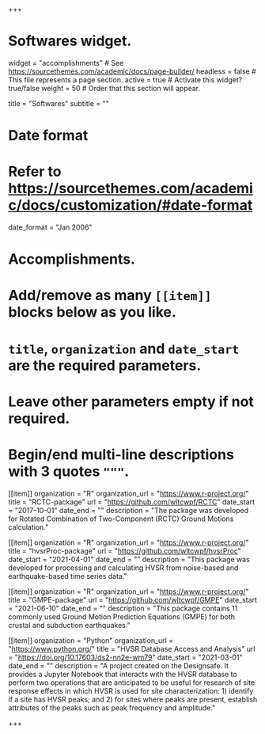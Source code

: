 +++
# Softwares widget.
widget = "accomplishments"  # See https://sourcethemes.com/academic/docs/page-builder/
headless = false  # This file represents a page section.
active = true  # Activate this widget? true/false
weight = 50  # Order that this section will appear.

title = "Softwares"
subtitle = ""

# Date format
#   Refer to https://sourcethemes.com/academic/docs/customization/#date-format
date_format = "Jan 2006"

# Accomplishments.
#   Add/remove as many `[[item]]` blocks below as you like.
#   `title`, `organization` and `date_start` are the required parameters.
#   Leave other parameters empty if not required.
#   Begin/end multi-line descriptions with 3 quotes `"""`.

[[item]]
  organization = "R"
  organization_url = "https://www.r-project.org/"
  title = "RCTC-package"
  url = "https://github.com/wltcwpf/RCTC"
  date_start = "2017-10-01"
  date_end = ""
  description = "The package was developed for Rotated Combination of Two-Component (RCTC) Ground Motions calculation."

[[item]]
  organization = "R"
  organization_url = "https://www.r-project.org/"
  title = "hvsrProc-package"
  url = "https://github.com/wltcwpf/hvsrProc"
  date_start = "2021-04-01"
  date_end = ""
  description = "This package was developed for processing and calculating HVSR from noise-based and earthquake-based time series data."
  
[[item]]
  organization = "R"
  organization_url = "https://www.r-project.org/"
  title = "GMPE-package"
  url = "https://github.com/wltcwpf/GMPE"
  date_start = "2021-06-10"
  date_end = ""
  description = "This package contains 11 commonly used Ground Motion Prediction Equations (GMPE) for both crustal and subduction earthquakes."
  
[[item]]
  organization = "Python"
  organization_url = "https://www.python.org/"
  title = "HVSR Database Access and Analysis"
  url = "https://doi.org/10.17603/ds2-nn2e-wm79"
  date_start = "2021-03-01"
  date_end = ""
  description = "A project created on the Designsafe. It provides a Jupyter Notebook that interacts with the HVSR database to perform two operations that are anticipated to be useful for research of site response effects in which HVSR is used for site characterization: 1) identify if a site has HVSR peaks; and 2) for sites where peaks are present, establish attributes of the peaks such as peak frequency and amplitude."

+++
